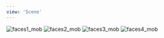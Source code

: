```yaml
---
view: 'Scene'
---
```


![faces1_mob](lovemanifest/media/galleries/faces/faces1_mob.jpg)
![faces2_mob](lovemanifest/media/galleries/faces/faces2_mob.jpg)
![faces3_mob](lovemanifest/media/galleries/faces/faces3_mob.jpg)
![faces4_mob](lovemanifest/media/galleries/faces/faces4_mob.jpg)
